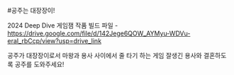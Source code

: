 #공주는 대장장이!

2024 Deep Dive 게임잼 작품
빌드 파일 - https://drive.google.com/file/d/142Jege6QOW_AYMyu-WDVu-eraI_rbCcp/view?usp=drive_link

공주가 대장장이로서 마왕과 용사 사이에서 줄 타기 하는 게임
잘생긴 용사와 결혼하도록 공주를 도와주세요!

